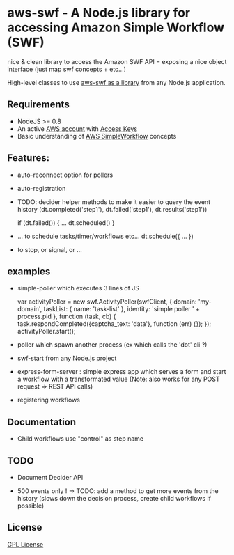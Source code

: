 # aws-swf - A Node.js library for accessing Amazon Simple Workflow (SWF)

nice & clean library to access the Amazon SWF API = exposing a nice object interface (just map swf concepts +  etc...)

High-level classes to use [aws-swf as a library](https://github.com/neyric/aws-swf/wiki/Library-Usage) from any Node.js application.

## Requirements

 * NodeJS >= 0.8
 * An active [AWS account](http://aws.amazon.com/) with [Access Keys](http://docs.amazonwebservices.com/AWSSecurityCredentials/1.0/AboutAWSCredentials.html#AccessKeys)
 * Basic understanding of [AWS SimpleWorkflow](http://aws.amazon.com/en/documentation/swf/) concepts


## Features:

* auto-reconnect option for pollers

* auto-registration


* TODO: decider helper methods to make it easier to query the event history (dt.completed('step1'), dt.failed('step1'), dt.results('step1'))

  if (dt.failed()) {
    ...
    dt.scheduled()
  }

* ... to schedule tasks/timer/workflows etc...
  dt.schedule({
  ...
  })
* to stop, or signal, or ...


## examples

  - simple-poller which executes 3 lines of JS

    var activityPoller = new swf.ActivityPoller(swfClient, {
        domain: 'my-domain',
        taskList: { name: 'task-list' },
        identity: 'simple poller ' + process.pid
    }, function (task, cb) {
        task.respondCompleted({captcha_text: 'data'}, function (err) {});
    });
    activityPoller.start();


  - poller which spawn another process (ex which calls the 'dot' cli ?)
  - swf-start from any Node.js project
  - express-form-server : simple express app which serves a form and start a workflow with a transformated value (Note: also works for any POST request => REST API calls)
  - registering workflows


## Documentation

* Child workflows use "control" as step name


## TODO

* Document Decider API

* 500 events only ! => TODO: add a method to get more events from the history (slows down the decision process, create child workflows if possible)


## License

[GPL License](https://raw.github.com/neyric/aws-swf/master/LICENSE.txt)

